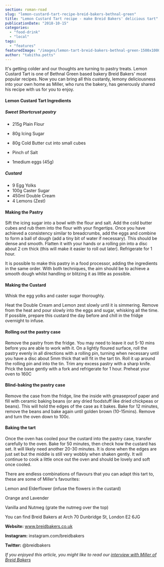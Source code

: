 ```yaml
---
section: roman-road
slug: "lemon-custard-tart-recipe-breid-bakers-bethnal-green"
title: "Lemon Custard Tart recipe - make Breid Bakers' delicious tart"
publicationDate: "2018-10-15"
categories: 
  - "food-drink"
  - "local"
tags: 
  - "features"
featuredImage: "/images/lemon-tart-breid-bakers-bethnal-green-1500x1000.jpg"
author: "tabitha.potts"
---
```


It's getting colder and our thoughts are turning to pastry treats. Lemon Custard Tart is one of Bethnal Green based bakery Breid Bakers' most popular recipes. Now you can bring all this custardy, lemony deliciousness into your own home as Miller, who runs the bakery, has generously shared his recipe with us for you to enjoy.

#### Lemon Custard Tart Ingredients

##### Sweet Shortcrust pastry

- 215g Plain Flour

- 80g Icing Sugar

- 80g Cold Butter cut into small cubes

- Pinch of Salt

- 1medium eggs (45g)

##### Custard

- 9 Egg Yolks
- 100g Caster Sugar
- 450ml Double Cream
- 4 Lemons (Zest)

#### Making the Pastry

Sift the icing sugar into a bowl with the flour and salt. Add the cold butter cubes and rub them into the flour with your fingertips. Once you have achieved a consistency similar to breadcrumbs, add the eggs and combine to form a ball of dough (add a tiny bit of water if necessary). This should be dense and smooth. Flatten it with your hands or a rolling pin into a disc about 2 cm thick (this will make it easier to roll out later). Refrigerate for 1 hour.

It is possible to make this pastry in a food processor, adding the ingredients in the same order. With both techniques, the aim should be to achieve a smooth dough whilst handling or blitzing it as little as possible.

#### Making the Custard

Whisk the egg yolks and caster sugar thoroughly.

Heat the Double Cream and Lemon zest slowly until it is simmering. Remove from the heat and pour slowly into the eggs and sugar, whisking all the time. If possible, prepare this custard the day before and chill in the fridge overnight to infuse.

#### Rolling out the pastry case

Remove the pastry from the fridge. You may need to leave it out 5-10 mins before you are able to work with it. On a lightly floured surface, roll the pastry evenly in all directions with a rolling pin, turning when necessary until you have a disc about 5mm thick that will fit in the tart tin. Roll it up around the rolling pin and into the tin. Trim any excess pastry with a sharp knife. Prick the base gently with a fork and refrigerate for 1 hour. Preheat your oven to 160C

#### Blind-baking the pastry case

Remove the case from the fridge, line the inside with greaseproof paper and fill with ceramic baking beans (or any dried foodstuff like dried chickpeas or beans). This will hold the edges of the case as it bakes. Bake for 12 minutes, remove the beans and bake again until golden brown (10-15mins). Remove and turn the oven down to 100c.

#### Baking the tart

Once the oven has cooled pour the custard into the pastry case, transfer carefully to the oven. Bake for 50 minutes, then check how the custard has set. It will likely need another 20-30 minutes. It is done when the edges are just set but the middle is still very wobbly when shaken gently. It will continue to cook a little once out the oven and should be lovely and soft once cooled.

There are endless combinations of flavours that you can adapt this tart to, these are some of Miller's favourites:

Lemon and Elderflower (infuse the flowers in the custard)

Orange and Lavender

Vanilla and Nutmeg (grate the nutmeg over the top)

You can find Breid Bakers at Arch 70 Dunbridge St, London E2 6JG

**Website:** www.breidbakers.co.uk

**Instagram:** instagram.com/breidbakers

**Twitter:** @breidbakers

_If you enjoyed this article, you might like to read our [interview with Miller of Breid Bakers](https://romanroadlondon.com/breid-bakery-miller-interview/)_ 


